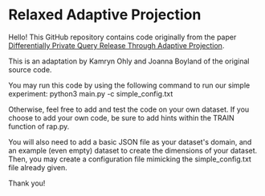 # Relaxed Adaptive Projection
Hello! This GitHub repository contains code originally from the paper [Differentially Private Query Release Through Adaptive Projection](https://arxiv.org/abs/2103.06641).

This is an adaptation by Kamryn Ohly and Joanna Boyland of the original source code. 

You may run this code by using the following command to run our simple experiment:
python3 main.py -c simple_config.txt   

Otherwise, feel free to add and test the code on your own dataset. If you choose
to add your own code, be sure to add hints within the TRAIN function of rap.py.

You will also need to add a basic JSON file as your dataset's domain, and an example
(even empty) dataset to create the dimensions of your dataset. Then, you may create
a configuration file mimicking the simple_config.txt file already given.

Thank you!